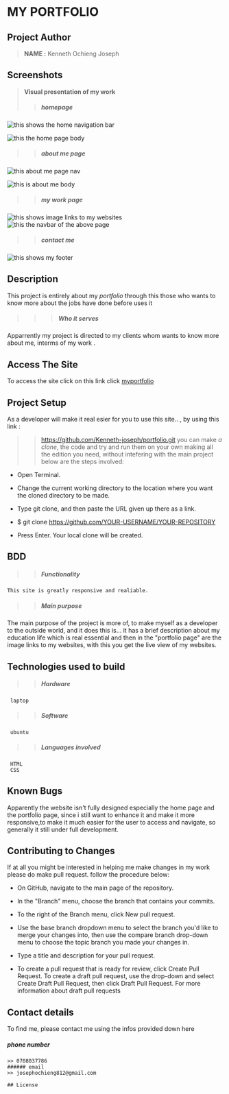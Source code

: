 # MY PORTFOLIO


## Project Author
> **NAME :** Kenneth Ochieng Joseph

## Screenshots
> **Visual presentation of my work**
 >>##### homepage
![this shows the home navigation bar](porrt2.png)

![this the home page body](port1.png)

 >> ##### about me page 
 ![this about me page nav](abouth.png)

 ![this is about me body](about.png)

 >> ##### my work page
 ![this shows image links to my websites](port.png)
 ![this the navbar of the above page](mywork.png)
 >> ##### contact me
 ![this shows my footer](nav.png)

 ## Description
 This project is entirely about my *portfolio* through this those who wants to know more about the jobs have done before uses it 
   >>> ##### Who it serves
 Apparrently my project is directed to my clients whom wants to know more about me, interms of my work .
 
 ## Access The Site
  To access the site click on this link
  click [myportfolio](https://kenneth-joseph.github.io/portfolio/)

 ## Project Setup
 As a developer will make it real esier for you to use this site.. , by using this link :
  >> https://github.com/Kenneth-joseph/portfolio.git
you can make *a clone*, the code and try and run them on your own making all the edition you need, without intefering with the main project
below are the steps involved:

  * Open Terminal.

  * Change the current working directory to the location where you want the cloned directory to be made.

  * Type git clone, and then paste the URL given up there as a link.

  * $ git clone https://github.com/YOUR-USERNAME/YOUR-REPOSITORY

  * Press Enter. Your local clone will be created.

  ## BDD
   >> ##### Functionality
    This site is greatly responsive and realiable.
   >> ##### Main purpose
   The main purpose of the project is more of, to make myself as a developer to the outside world,
   and it does this is... it has a brief description about my education life which is real essential and then in the "portfolio page" are the image links to my websites, with this you get the live view of my websites.

  ## Technologies used to build
   >> ##### Hardware
     laptop
   >> ##### Software
     ubuntu
   >> ##### Languages involved
     HTML
     CSS
  ## Known Bugs   
  Apparently the website isn't fully designed especially the home page and the portfolio page, since i still want to enhance it and make it more responsive,to make it much easier for the user to access and navigate, so generally it still under full development.

  ## Contributing to Changes
  If at all you might be interested in helping me make changes in my work please do make pull request.
  follow the procedure below:
   * On GitHub, navigate to the main page of the repository.
   * In the "Branch" menu, choose the branch that contains your commits.
   * To the right of the Branch menu, click New pull request.
   * Use the base branch dropdown menu to select the branch you'd like to merge your changes into, then use the compare branch drop-down menu to choose the topic   branch you made your changes in.

   * Type a title and description for your pull request.
   * To create a pull request that is ready for review, click Create Pull Request. To create a draft pull request, use the drop-down and select Create Draft Pull   Request, then click Draft Pull Request. For more information about draft pull requests

   ## Contact details
   To find me, please contact me using the infos provided down here
   ##### phone number
    >> 0708037786
    ###### email
    >> josephochieng812@gmail.com

    ## License
